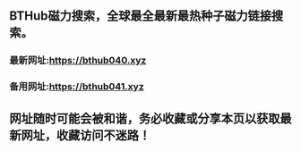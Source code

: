 ## **BTHub磁力搜索，全球最全最新最热种子磁力链接搜索。**
### 最新网址:<a href="https://bthub040.xyz" target="_blank">https://bthub040.xyz</a>
### 备用网址:<a href="https://bthub041.xyz" target="_blank">https://bthub041.xyz</a>
## 网址随时可能会被和谐，务必收藏或分享本页以获取最新网址，收藏访问不迷路！

     


